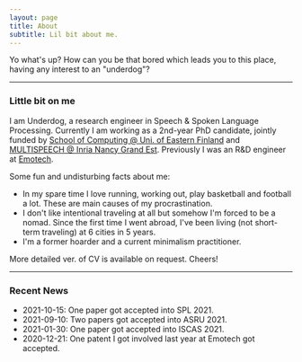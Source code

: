 ```yaml
---
layout: page
title: About
subtitle: Lil bit about me.
---
```


Yo what's up? How can you be that bored which leads you to this place, having any interest to an "underdog"?

-------------------
### Little bit on me
I am Underdog, a research engineer in Speech & Spoken Language Processing. Currently I am working as a 2nd-year PhD candidate, jointly funded by [School of Computing @ Uni. of Eastern Finland](http://www.uef.fi/en/web/cs) and [MULTISPEECH @ Inria Nancy Grand Est](https://team.inria.fr/multispeech/). Previously I was an R&D engineer at [Emotech](https://www.linkedin.com/company/emotech-ltd/).

Some fun and undisturbing facts about me:
* In my spare time I love running, working out, play basketball and football a lot. These are main causes of my procrastination.
* I don't like intentional traveling at all but somehow I'm forced to be a nomad. Since the first time I went abroad, I've been living (not short-term traveling) at 6 cities in 5 years.
* I'm a former hoarder and a current minimalism practitioner.

More detailed ver. of CV is available on request. Cheers!

-------------------
### Recent News
* 2021-10-15: One paper got accepted into SPL 2021.
* 2021-09-10: Two papers got accepted into ASRU 2021.
* 2021-01-30: One paper got accepted into ISCAS 2021.
* 2020-12-21: One patent I got involved last year at Emotech got accepted.